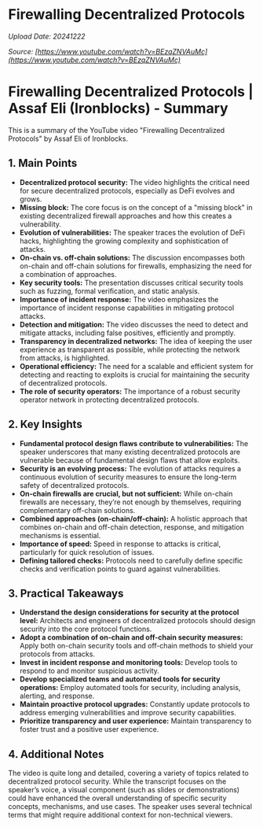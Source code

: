 # Firewalling Decentralized Protocols

*Upload Date: 20241222*

*Source: [https://www.youtube.com/watch?v=BEzqZNVAuMc](https://www.youtube.com/watch?v=BEzqZNVAuMc)*

# Firewalling Decentralized Protocols | Assaf Eli (Ironblocks) - Summary

This is a summary of the YouTube video "Firewalling Decentralized Protocols" by Assaf Eli of Ironblocks.

## 1. Main Points

* **Decentralized protocol security:** The video highlights the critical need for secure decentralized protocols, especially as DeFi evolves and grows.
* **Missing block:** The core focus is on the concept of a "missing block" in existing decentralized firewall approaches and how this creates a vulnerability.
* **Evolution of vulnerabilities:** The speaker traces the evolution of DeFi hacks, highlighting the growing complexity and sophistication of attacks.
* **On-chain vs. off-chain solutions:**  The discussion encompasses both on-chain and off-chain solutions for firewalls, emphasizing the need for a combination of approaches.
* **Key security tools:**  The presentation discusses critical security tools such as fuzzing, formal verification, and static analysis.
* **Importance of incident response:** The video emphasizes the importance of incident response capabilities in mitigating protocol attacks.
* **Detection and mitigation:** The video discusses the need to detect and mitigate attacks, including false positives, efficiently and promptly.
* **Transparency in decentralized networks:**  The idea of keeping the user experience as transparent as possible, while protecting the network from attacks, is highlighted.
* **Operational efficiency:** The need for a scalable and efficient system for detecting and reacting to exploits is crucial for maintaining the security of decentralized protocols.
* **The role of security operators:** The importance of a robust security operator network in protecting decentralized protocols.


## 2. Key Insights

* **Fundamental protocol design flaws contribute to vulnerabilities:** The speaker underscores that many existing decentralized protocols are vulnerable because of fundamental design flaws that allow exploits.
* **Security is an evolving process:** The evolution of attacks requires a continuous evolution of security measures to ensure the long-term safety of decentralized protocols.
* **On-chain firewalls are crucial, but not sufficient:**  While on-chain firewalls are necessary, they’re not enough by themselves, requiring complementary off-chain solutions.
* **Combined approaches (on-chain/off-chain):** A holistic approach that combines on-chain and off-chain detection, response, and mitigation mechanisms is essential.
* **Importance of speed:**  Speed in response to attacks is critical, particularly for quick resolution of issues.
* **Defining tailored checks:**  Protocols need to carefully define specific checks and verification points to guard against vulnerabilities.

## 3. Practical Takeaways

* **Understand the design considerations for security at the protocol level:** Architects and engineers of decentralized protocols should design security into the core protocol functions.
* **Adopt a combination of on-chain and off-chain security measures:**  Apply both on-chain security tools and off-chain methods to shield your protocols from attacks.
* **Invest in incident response and monitoring tools:**  Develop tools to respond to and monitor suspicious activity.
* **Develop specialized teams and automated tools for security operations:** Employ automated tools for security, including analysis, alerting, and response.
* **Maintain proactive protocol upgrades:** Constantly update protocols to address emerging vulnerabilities and improve security capabilities.
* **Prioritize transparency and user experience:** Maintain transparency to foster trust and a positive user experience.



## 4. Additional Notes

The video is quite long and detailed, covering a variety of topics related to decentralized protocol security. While the transcript focuses on the speaker’s voice, a visual component (such as slides or demonstrations) could have enhanced the overall understanding of specific security concepts, mechanisms, and use cases.  The speaker uses several technical terms that might require additional context for non-technical viewers.